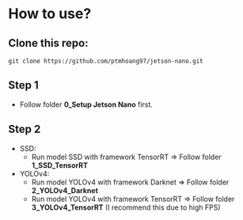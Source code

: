 # How to use?

## Clone this repo:
```
git clone https://github.com/ptmhoang97/jetson-nano.git
```

## Step 1
- Follow folder **0_Setup Jetson Nano** first.

## Step 2
- SSD:
  - Run model SSD with framework TensorRT => Follow folder **1_SSD_TensorRT**
- YOLOv4:
  - Run model YOLOv4 with framework Darknet => Follow folder **2_YOLOv4_Darknet**
  - Run model YOLOv4 with framework TensorRT => Follow folder **3_YOLOv4_TensorRT** (I recommend this due to high FPS)

